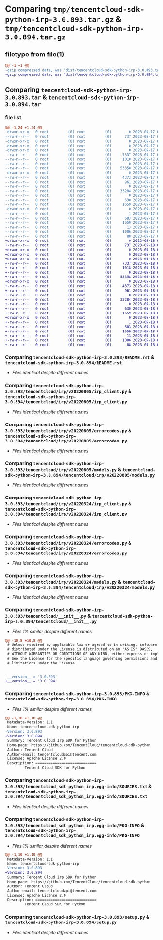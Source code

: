 # Comparing `tmp/tencentcloud-sdk-python-irp-3.0.893.tar.gz` & `tmp/tencentcloud-sdk-python-irp-3.0.894.tar.gz`

## filetype from file(1)

```diff
@@ -1 +1 @@
-gzip compressed data, was "dist/tencentcloud-sdk-python-irp-3.0.893.tar", last modified: Wed May 17 03:34:13 2023, max compression
+gzip compressed data, was "dist/tencentcloud-sdk-python-irp-3.0.894.tar", last modified: Thu May 18 00:29:10 2023, max compression
```

## Comparing `tencentcloud-sdk-python-irp-3.0.893.tar` & `tencentcloud-sdk-python-irp-3.0.894.tar`

### file list

```diff
@@ -1,24 +1,24 @@
-drwxr-xr-x   0 root         (0) root         (0)        0 2023-05-17 03:34:13.000000 tencentcloud-sdk-python-irp-3.0.893/
--rw-r--r--   0 root         (0) root         (0)      737 2023-05-17 03:34:13.000000 tencentcloud-sdk-python-irp-3.0.893/README.rst
-drwxr-xr-x   0 root         (0) root         (0)        0 2023-05-17 03:34:13.000000 tencentcloud-sdk-python-irp-3.0.893/tencentcloud/
-drwxr-xr-x   0 root         (0) root         (0)        0 2023-05-17 03:34:13.000000 tencentcloud-sdk-python-irp-3.0.893/tencentcloud/irp/
-drwxr-xr-x   0 root         (0) root         (0)        0 2023-05-17 03:34:13.000000 tencentcloud-sdk-python-irp-3.0.893/tencentcloud/irp/v20220805/
--rw-r--r--   0 root         (0) root         (0)     7337 2023-05-17 03:34:13.000000 tencentcloud-sdk-python-irp-3.0.893/tencentcloud/irp/v20220805/irp_client.py
--rw-r--r--   0 root         (0) root         (0)     1018 2023-05-17 03:34:13.000000 tencentcloud-sdk-python-irp-3.0.893/tencentcloud/irp/v20220805/errorcodes.py
--rw-r--r--   0 root         (0) root         (0)        0 2023-05-17 03:34:13.000000 tencentcloud-sdk-python-irp-3.0.893/tencentcloud/irp/v20220805/__init__.py
--rw-r--r--   0 root         (0) root         (0)    53358 2023-05-17 03:34:13.000000 tencentcloud-sdk-python-irp-3.0.893/tencentcloud/irp/v20220805/models.py
-drwxr-xr-x   0 root         (0) root         (0)        0 2023-05-17 03:34:13.000000 tencentcloud-sdk-python-irp-3.0.893/tencentcloud/irp/v20220324/
--rw-r--r--   0 root         (0) root         (0)     4373 2023-05-17 03:34:13.000000 tencentcloud-sdk-python-irp-3.0.893/tencentcloud/irp/v20220324/irp_client.py
--rw-r--r--   0 root         (0) root         (0)      961 2023-05-17 03:34:13.000000 tencentcloud-sdk-python-irp-3.0.893/tencentcloud/irp/v20220324/errorcodes.py
--rw-r--r--   0 root         (0) root         (0)        0 2023-05-17 03:34:13.000000 tencentcloud-sdk-python-irp-3.0.893/tencentcloud/irp/v20220324/__init__.py
--rw-r--r--   0 root         (0) root         (0)    33284 2023-05-17 03:34:13.000000 tencentcloud-sdk-python-irp-3.0.893/tencentcloud/irp/v20220324/models.py
--rw-r--r--   0 root         (0) root         (0)        0 2023-05-17 03:34:13.000000 tencentcloud-sdk-python-irp-3.0.893/tencentcloud/irp/__init__.py
--rw-r--r--   0 root         (0) root         (0)      630 2023-05-17 03:34:13.000000 tencentcloud-sdk-python-irp-3.0.893/tencentcloud/__init__.py
--rw-r--r--   0 root         (0) root         (0)     1659 2023-05-17 03:34:13.000000 tencentcloud-sdk-python-irp-3.0.893/PKG-INFO
-drwxr-xr-x   0 root         (0) root         (0)        0 2023-05-17 03:34:13.000000 tencentcloud-sdk-python-irp-3.0.893/tencentcloud_sdk_python_irp.egg-info/
--rw-r--r--   0 root         (0) root         (0)        1 2023-05-17 03:34:13.000000 tencentcloud-sdk-python-irp-3.0.893/tencentcloud_sdk_python_irp.egg-info/dependency_links.txt
--rw-r--r--   0 root         (0) root         (0)      603 2023-05-17 03:34:13.000000 tencentcloud-sdk-python-irp-3.0.893/tencentcloud_sdk_python_irp.egg-info/SOURCES.txt
--rw-r--r--   0 root         (0) root         (0)     1659 2023-05-17 03:34:13.000000 tencentcloud-sdk-python-irp-3.0.893/tencentcloud_sdk_python_irp.egg-info/PKG-INFO
--rw-r--r--   0 root         (0) root         (0)       13 2023-05-17 03:34:13.000000 tencentcloud-sdk-python-irp-3.0.893/tencentcloud_sdk_python_irp.egg-info/top_level.txt
--rw-r--r--   0 root         (0) root         (0)     1006 2023-05-17 03:34:13.000000 tencentcloud-sdk-python-irp-3.0.893/setup.py
--rw-r--r--   0 root         (0) root         (0)       88 2023-05-17 03:34:13.000000 tencentcloud-sdk-python-irp-3.0.893/setup.cfg
+drwxr-xr-x   0 root         (0) root         (0)        0 2023-05-18 00:29:10.000000 tencentcloud-sdk-python-irp-3.0.894/
+-rw-r--r--   0 root         (0) root         (0)      737 2023-05-18 00:29:10.000000 tencentcloud-sdk-python-irp-3.0.894/README.rst
+drwxr-xr-x   0 root         (0) root         (0)        0 2023-05-18 00:29:10.000000 tencentcloud-sdk-python-irp-3.0.894/tencentcloud/
+drwxr-xr-x   0 root         (0) root         (0)        0 2023-05-18 00:29:10.000000 tencentcloud-sdk-python-irp-3.0.894/tencentcloud/irp/
+drwxr-xr-x   0 root         (0) root         (0)        0 2023-05-18 00:29:10.000000 tencentcloud-sdk-python-irp-3.0.894/tencentcloud/irp/v20220805/
+-rw-r--r--   0 root         (0) root         (0)     7337 2023-05-18 00:29:10.000000 tencentcloud-sdk-python-irp-3.0.894/tencentcloud/irp/v20220805/irp_client.py
+-rw-r--r--   0 root         (0) root         (0)     1018 2023-05-18 00:29:10.000000 tencentcloud-sdk-python-irp-3.0.894/tencentcloud/irp/v20220805/errorcodes.py
+-rw-r--r--   0 root         (0) root         (0)        0 2023-05-18 00:29:10.000000 tencentcloud-sdk-python-irp-3.0.894/tencentcloud/irp/v20220805/__init__.py
+-rw-r--r--   0 root         (0) root         (0)    53358 2023-05-18 00:29:10.000000 tencentcloud-sdk-python-irp-3.0.894/tencentcloud/irp/v20220805/models.py
+drwxr-xr-x   0 root         (0) root         (0)        0 2023-05-18 00:29:10.000000 tencentcloud-sdk-python-irp-3.0.894/tencentcloud/irp/v20220324/
+-rw-r--r--   0 root         (0) root         (0)     4373 2023-05-18 00:29:10.000000 tencentcloud-sdk-python-irp-3.0.894/tencentcloud/irp/v20220324/irp_client.py
+-rw-r--r--   0 root         (0) root         (0)      961 2023-05-18 00:29:10.000000 tencentcloud-sdk-python-irp-3.0.894/tencentcloud/irp/v20220324/errorcodes.py
+-rw-r--r--   0 root         (0) root         (0)        0 2023-05-18 00:29:10.000000 tencentcloud-sdk-python-irp-3.0.894/tencentcloud/irp/v20220324/__init__.py
+-rw-r--r--   0 root         (0) root         (0)    33284 2023-05-18 00:29:10.000000 tencentcloud-sdk-python-irp-3.0.894/tencentcloud/irp/v20220324/models.py
+-rw-r--r--   0 root         (0) root         (0)        0 2023-05-18 00:29:10.000000 tencentcloud-sdk-python-irp-3.0.894/tencentcloud/irp/__init__.py
+-rw-r--r--   0 root         (0) root         (0)      630 2023-05-18 00:29:10.000000 tencentcloud-sdk-python-irp-3.0.894/tencentcloud/__init__.py
+-rw-r--r--   0 root         (0) root         (0)     1659 2023-05-18 00:29:10.000000 tencentcloud-sdk-python-irp-3.0.894/PKG-INFO
+drwxr-xr-x   0 root         (0) root         (0)        0 2023-05-18 00:29:10.000000 tencentcloud-sdk-python-irp-3.0.894/tencentcloud_sdk_python_irp.egg-info/
+-rw-r--r--   0 root         (0) root         (0)        1 2023-05-18 00:29:10.000000 tencentcloud-sdk-python-irp-3.0.894/tencentcloud_sdk_python_irp.egg-info/dependency_links.txt
+-rw-r--r--   0 root         (0) root         (0)      603 2023-05-18 00:29:10.000000 tencentcloud-sdk-python-irp-3.0.894/tencentcloud_sdk_python_irp.egg-info/SOURCES.txt
+-rw-r--r--   0 root         (0) root         (0)     1659 2023-05-18 00:29:10.000000 tencentcloud-sdk-python-irp-3.0.894/tencentcloud_sdk_python_irp.egg-info/PKG-INFO
+-rw-r--r--   0 root         (0) root         (0)       13 2023-05-18 00:29:10.000000 tencentcloud-sdk-python-irp-3.0.894/tencentcloud_sdk_python_irp.egg-info/top_level.txt
+-rw-r--r--   0 root         (0) root         (0)     1006 2023-05-18 00:29:10.000000 tencentcloud-sdk-python-irp-3.0.894/setup.py
+-rw-r--r--   0 root         (0) root         (0)       88 2023-05-18 00:29:10.000000 tencentcloud-sdk-python-irp-3.0.894/setup.cfg
```

### Comparing `tencentcloud-sdk-python-irp-3.0.893/README.rst` & `tencentcloud-sdk-python-irp-3.0.894/README.rst`

 * *Files identical despite different names*

### Comparing `tencentcloud-sdk-python-irp-3.0.893/tencentcloud/irp/v20220805/irp_client.py` & `tencentcloud-sdk-python-irp-3.0.894/tencentcloud/irp/v20220805/irp_client.py`

 * *Files identical despite different names*

### Comparing `tencentcloud-sdk-python-irp-3.0.893/tencentcloud/irp/v20220805/errorcodes.py` & `tencentcloud-sdk-python-irp-3.0.894/tencentcloud/irp/v20220805/errorcodes.py`

 * *Files identical despite different names*

### Comparing `tencentcloud-sdk-python-irp-3.0.893/tencentcloud/irp/v20220805/models.py` & `tencentcloud-sdk-python-irp-3.0.894/tencentcloud/irp/v20220805/models.py`

 * *Files identical despite different names*

### Comparing `tencentcloud-sdk-python-irp-3.0.893/tencentcloud/irp/v20220324/irp_client.py` & `tencentcloud-sdk-python-irp-3.0.894/tencentcloud/irp/v20220324/irp_client.py`

 * *Files identical despite different names*

### Comparing `tencentcloud-sdk-python-irp-3.0.893/tencentcloud/irp/v20220324/errorcodes.py` & `tencentcloud-sdk-python-irp-3.0.894/tencentcloud/irp/v20220324/errorcodes.py`

 * *Files identical despite different names*

### Comparing `tencentcloud-sdk-python-irp-3.0.893/tencentcloud/irp/v20220324/models.py` & `tencentcloud-sdk-python-irp-3.0.894/tencentcloud/irp/v20220324/models.py`

 * *Files identical despite different names*

### Comparing `tencentcloud-sdk-python-irp-3.0.893/tencentcloud/__init__.py` & `tencentcloud-sdk-python-irp-3.0.894/tencentcloud/__init__.py`

 * *Files 1% similar despite different names*

```diff
@@ -10,8 +10,8 @@
 # Unless required by applicable law or agreed to in writing, software
 # distributed under the License is distributed on an "AS IS" BASIS,
 # WITHOUT WARRANTIES OR CONDITIONS OF ANY KIND, either express or implied.
 # See the License for the specific language governing permissions and
 # limitations under the License.
 
 
-__version__ = '3.0.893'
+__version__ = '3.0.894'
```

### Comparing `tencentcloud-sdk-python-irp-3.0.893/PKG-INFO` & `tencentcloud-sdk-python-irp-3.0.894/PKG-INFO`

 * *Files 1% similar despite different names*

```diff
@@ -1,10 +1,10 @@
 Metadata-Version: 1.1
 Name: tencentcloud-sdk-python-irp
-Version: 3.0.893
+Version: 3.0.894
 Summary: Tencent Cloud Irp SDK for Python
 Home-page: https://github.com/TencentCloud/tencentcloud-sdk-python
 Author: Tencent Cloud
 Author-email: tencentcloudapi@tencent.com
 License: Apache License 2.0
 Description: ============================
         Tencent Cloud SDK for Python
```

### Comparing `tencentcloud-sdk-python-irp-3.0.893/tencentcloud_sdk_python_irp.egg-info/SOURCES.txt` & `tencentcloud-sdk-python-irp-3.0.894/tencentcloud_sdk_python_irp.egg-info/SOURCES.txt`

 * *Files identical despite different names*

### Comparing `tencentcloud-sdk-python-irp-3.0.893/tencentcloud_sdk_python_irp.egg-info/PKG-INFO` & `tencentcloud-sdk-python-irp-3.0.894/tencentcloud_sdk_python_irp.egg-info/PKG-INFO`

 * *Files 1% similar despite different names*

```diff
@@ -1,10 +1,10 @@
 Metadata-Version: 1.1
 Name: tencentcloud-sdk-python-irp
-Version: 3.0.893
+Version: 3.0.894
 Summary: Tencent Cloud Irp SDK for Python
 Home-page: https://github.com/TencentCloud/tencentcloud-sdk-python
 Author: Tencent Cloud
 Author-email: tencentcloudapi@tencent.com
 License: Apache License 2.0
 Description: ============================
         Tencent Cloud SDK for Python
```

### Comparing `tencentcloud-sdk-python-irp-3.0.893/setup.py` & `tencentcloud-sdk-python-irp-3.0.894/setup.py`

 * *Files identical despite different names*

